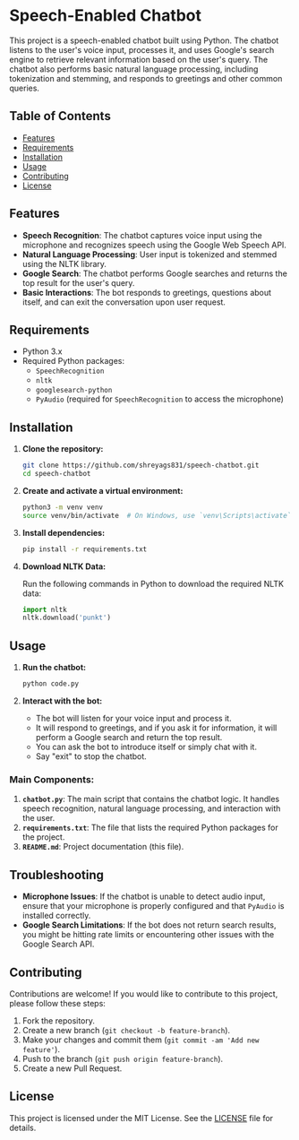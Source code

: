 # Speech-Enabled Chatbot

This project is a speech-enabled chatbot built using Python. The chatbot listens to the user's voice input, processes it, and uses Google's search engine to retrieve relevant information based on the user's query. The chatbot also performs basic natural language processing, including tokenization and stemming, and responds to greetings and other common queries.

## Table of Contents

- [Features](#features)
- [Requirements](#requirements)
- [Installation](#installation)
- [Usage](#usage)
- [Contributing](#contributing)
- [License](#license)

## Features

- **Speech Recognition**: The chatbot captures voice input using the microphone and recognizes speech using the Google Web Speech API.
- **Natural Language Processing**: User input is tokenized and stemmed using the NLTK library.
- **Google Search**: The chatbot performs Google searches and returns the top result for the user's query.
- **Basic Interactions**: The bot responds to greetings, questions about itself, and can exit the conversation upon user request.

## Requirements

- Python 3.x
- Required Python packages:
  - `SpeechRecognition`
  - `nltk`
  - `googlesearch-python`
  - `PyAudio` (required for `SpeechRecognition` to access the microphone)

## Installation

1. **Clone the repository:**

   ```bash
   git clone https://github.com/shreyags831/speech-chatbot.git
   cd speech-chatbot
   ```

2. **Create and activate a virtual environment:**

   ```bash
   python3 -m venv venv
   source venv/bin/activate  # On Windows, use `venv\Scripts\activate`
   ```

3. **Install dependencies:**

   ```bash
   pip install -r requirements.txt
   ```

4. **Download NLTK Data:**

   Run the following commands in Python to download the required NLTK data:

   ```python
   import nltk
   nltk.download('punkt')
   ```

## Usage

1. **Run the chatbot:**

   ```bash
   python code.py
   ```

2. **Interact with the bot:**

   - The bot will listen for your voice input and process it.
   - It will respond to greetings, and if you ask it for information, it will perform a Google search and return the top result.
   - You can ask the bot to introduce itself or simply chat with it.
   - Say "exit" to stop the chatbot.

### Main Components:

1. **`chatbot.py`**: The main script that contains the chatbot logic. It handles speech recognition, natural language processing, and interaction with the user.
2. **`requirements.txt`**: The file that lists the required Python packages for the project.
3. **`README.md`**: Project documentation (this file).

## Troubleshooting

- **Microphone Issues**: If the chatbot is unable to detect audio input, ensure that your microphone is properly configured and that `PyAudio` is installed correctly.
- **Google Search Limitations**: If the bot does not return search results, you might be hitting rate limits or encountering other issues with the Google Search API.

## Contributing

Contributions are welcome! If you would like to contribute to this project, please follow these steps:

1. Fork the repository.
2. Create a new branch (`git checkout -b feature-branch`).
3. Make your changes and commit them (`git commit -am 'Add new feature'`).
4. Push to the branch (`git push origin feature-branch`).
5. Create a new Pull Request.

## License

This project is licensed under the MIT License. See the [LICENSE](LICENSE) file for details.
